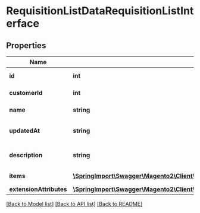 # RequisitionListDataRequisitionListInterface

## Properties
Name | Type | Description | Notes
------------ | ------------- | ------------- | -------------
**id** | **int** | Requisition List ID | 
**customerId** | **int** | Customer ID | 
**name** | **string** | Requisition List Name | 
**updatedAt** | **string** | Requisition List Update Time | 
**description** | **string** | Requisition List Description | 
**items** | [**\SpringImport\Swagger\Magento2\Client\Model\RequisitionListDataRequisitionListItemInterface[]**](RequisitionListDataRequisitionListItemInterface.md) | Requisition List Items | 
**extensionAttributes** | [**\SpringImport\Swagger\Magento2\Client\Model\RequisitionListDataRequisitionListExtensionInterface**](RequisitionListDataRequisitionListExtensionInterface.md) |  | [optional] 

[[Back to Model list]](../README.md#documentation-for-models) [[Back to API list]](../README.md#documentation-for-api-endpoints) [[Back to README]](../README.md)


